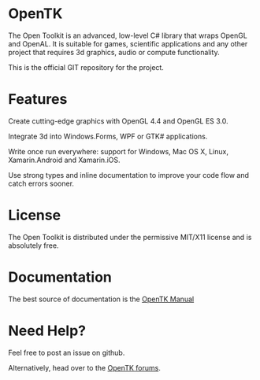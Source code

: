 OpenTK
======

The Open Toolkit is an advanced, low-level C# library that wraps OpenGL and OpenAL. It is suitable for games, scientific applications and any other project that requires 3d graphics, audio or compute functionality.

This is the official GIT repository for the project.


Features
========

Create cutting-edge graphics with OpenGL 4.4 and OpenGL ES 3.0.

Integrate 3d into Windows.Forms, WPF or GTK# applications.

Write once run everywhere: support for Windows, Mac OS X, Linux, Xamarin.Android and Xamarin.iOS.

Use strong types and inline documentation to improve your code flow and catch errors sooner.


License
=======

The Open Toolkit is distributed under the permissive MIT/X11 license and is absolutely free.


Documentation
=============

The best source of documentation is the [OpenTK Manual](http://www.opentk.com/doc)


Need Help?
==========

Feel free to post an issue on github.

Alternatively, head over to the [OpenTK forums](http://www.opentk.com/forum).